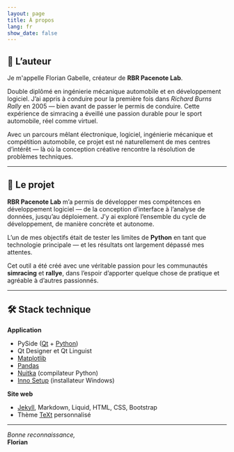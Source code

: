 ```yaml
---
layout: page
title: À propos
lang: fr
show_date: false
---
```


## 👤 L’auteur

Je m'appelle Florian Gabelle, créateur de **RBR Pacenote Lab**.

Double diplômé en ingénierie mécanique automobile et en développement logiciel. J’ai appris à conduire pour la première fois dans *Richard Burns Rally* en 2005 — bien avant de passer le permis de conduire. Cette expérience de simracing a éveillé une passion durable pour le sport automobile, réel comme virtuel.

Avec un parcours mêlant électronique, logiciel, ingénierie mécanique et compétition automobile, ce projet est né naturellement de mes centres d’intérêt — là où la conception créative rencontre la résolution de problèmes techniques.

---

## 🚀 Le projet

**RBR Pacenote Lab** m’a permis de développer mes compétences en développement logiciel — de la conception d’interface à l’analyse de données, jusqu’au déploiement. J’y ai exploré l’ensemble du cycle de développement, de manière concrète et autonome.

L’un de mes objectifs était de tester les limites de **Python** en tant que technologie principale — et les résultats ont largement dépassé mes attentes.

Cet outil a été créé avec une véritable passion pour les communautés **simracing** et **rallye**, dans l’espoir d’apporter quelque chose de pratique et agréable à d’autres passionnés.

---

## 🛠️ Stack technique

**Application**  
- PySide ([Qt](https://www.qt.io/) + [Python](https://www.python.org/))  
- Qt Designer et Qt Linguist  
- [Matplotlib](https://matplotlib.org/)  
- [Pandas](https://pandas.pydata.org/)  
- [Nuitka](https://nuitka.net/) (compilateur Python)  
- [Inno Setup](https://jrsoftware.org/isinfo.php) (installateur Windows)

**Site web**  
- [Jekyll](https://jekyllrb.com/), Markdown, Liquid, HTML, CSS, Bootstrap  
- Thème [TeXt](https://github.com/kitian616/jekyll-TeXt-theme) personnalisé

---

*Bonne reconnaissance,*  
**Florian**